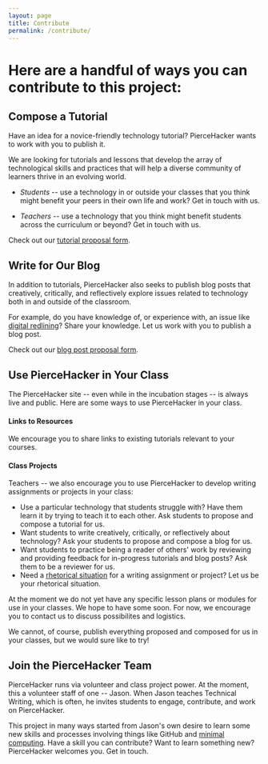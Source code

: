 ```yaml
---
layout: page
title: Contribute
permalink: /contribute/
---
```



# Here are a handful of ways you can contribute to this project:

## Compose a Tutorial

Have an idea for a novice-friendly technology tutorial? PierceHacker wants to work with you to publish it. 

We are looking for tutorials and lessons that develop the array of technological skills and practices that will help a diverse community of learners thrive in an evolving world. 

* *Students* -- use a technology in or outside your classes that you think might benefit your peers in their own life and work? Get in touch with us.
 
* *Teachers* -- use a technology that you think might benefit students across the curriculum or beyond? Get in touch with us.
 

Check out our [tutorial proposal form](/assets/tutorial-proposal-form.txt).

## Write for Our Blog

In addition to tutorials, PierceHacker also seeks to publish blog posts that creatively, critically, and reflectively explore issues related to technology both in and outside of the classroom. 

For example, do you have knowledge of, or experience with, an issue like [digital redlining](https://en.wikipedia.org/wiki/Digital_redlining)? Share your knowledge. Let us work with you to publish a blog post. 

Check out our [blog post proposal form](/assets/blog-proposal-form.txt).

## Use PierceHacker in Your Class

The PierceHacker site -- even while in the incubation stages -- is always live and public. Here are some ways to use PierceHacker in your class.

#### Links to Resources
We encourage you to share links to existing tutorials relevant to your courses.

#### Class Projects

Teachers -- we also encourage you to use PierceHacker to develop writing assignments or projects in your class: 

* Use a particular technology that students struggle with? Have them learn it by trying to teach it to each other. Ask students to propose and compose a tutorial for us. 
* Want students to write creatively, critically, or reflectively about technology? Ask your students to propose and compose a blog for us.
* Want students to practice being a reader of others' work by reviewing and providing feedback for in-progress tutorials and blog posts? Ask them to be a reviewer for us.
* Need a [rhetorical situation](https://wac.colostate.edu/resources/wac/intro/rhetoric/) for a writing assignment or project? Let us be your rhetorical situation.

At the moment we do not yet have any specific lesson plans or modules for use in your classes. We  hope to have some soon. For now, we encourage you to contact us to discuss possibilites and logistics. 

We cannot, of course, publish everything proposed and composed for us in your classes, but we would sure like to try!

## Join the PierceHacker Team

PierceHacker runs via volunteer and class project power. At the moment, this a volunteer staff of one -- Jason. When Jason teaches Technical Writing, which is often, he invites students to engage, contribute, and work on PierceHacker.

This project in many ways started from Jason's own desire to learn some new skills and processes involving things like GitHub and [minimal computing](http://go-dh.github.io/mincomp/). Have a skill you can contribute? Want to learn something new? PierceHacker welcomes you. Get in touch.

 





